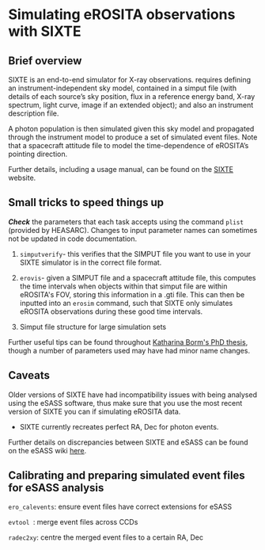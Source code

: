 # Simulating eROSITA observations with SIXTE

## Brief overview
SIXTE is an end-to-end simulator for X-ray observations. requires defining an instrument-independent sky model, contained in a 
simput file (with details of each source’s sky position, flux in a reference energy band, X-ray spectrum, light curve, image if 
an extended object); and also an instrument description file. 

A photon population is then simulated given this sky model and propagated through the instrument model to produce a 
set of simulated event files. Note that a spacecraft attitude file to model the time-dependence of eROSITA’s 
pointing direction.

Further details, including a usage manual, can be found on the [SIXTE](https://www.sternwarte.uni-erlangen.de/research/sixte/index.php) website.

## Small tricks to speed things up
***Check*** the parameters that each task accepts using the command ```plist``` (provided by HEASARC). Changes to input 
parameter names can sometimes not be updated in code documentation.

1. ```simputverify```- this verifies that the SIMPUT file you want to use in your SIXTE simulator is in the correct file format.

2. ```erovis```- given a SIMPUT file and a spacecraft attitude file, this computes the time intervals when objects within that simput file are within
eROSITA's FOV, storing this information in a .gti file. This can then be inputted into an ```erosim``` command,
such that SIXTE only simulates eROSITA observations during these good time intervals.

3. Simput file structure for large simulation sets

Further useful tips can be found throughout [Katharina Borm's PhD thesis](http://hss.ulb.uni-bonn.de/2016/4329/4329.pdf), 
though a number of parameters used may have had minor name changes.

## Caveats
Older versions of SIXTE have had incompatibility issues with being analysed using the eSASS software, thus make sure that you use the most recent version of SIXTE you can
if simulating eROSITA data.

* SIXTE currently recreates perfect RA, Dec for photon events.

Further details on discrepancies between SIXTE and eSASS can be found on the eSASS wiki [here](https://wiki.mpe.mpg.de/eRosita/EroCat/eSASSvsSIXTE).

## Calibrating and preparing simulated event files for eSASS analysis

```ero_calevents```: ensure event files have correct extensions for eSASS

```evtool ```: merge event files across CCDs

```radec2xy```: centre the merged event files to a certain RA, Dec



